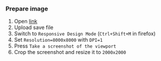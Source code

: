 ### Prepare image
1. Open [link](https://satisfactory-calculator.com/en/interactive-map)
1. Upload save file
1. Switch to `Responsive Design Mode` (`Ctrl+Shift+M` in firefox)
1. Set `Resolution=8000x8000` with `DPI=1`
1. Press `Take a screenshot of the viewport`
1. Crop the screenshot and resize it to `2000x2000`
